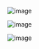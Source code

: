 ![image](https://github.com/user-attachments/assets/1c9c9c70-d6c4-4952-9cd0-c4f011c40286)

![image](https://github.com/user-attachments/assets/b74ecf63-02d0-425d-b575-4e747a273418)

![image](https://github.com/user-attachments/assets/261b28c5-7bc2-4dbb-b260-36da15ad4b4a)
